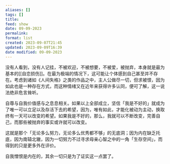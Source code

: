 ```yaml
---
aliases: []
tags: []
title: 
feed: show
date: 09-09-2023
permalink: 
format: list
created: 2023-09-07T21:45
updated: 2023-09-09T16:39
date modified: 09-09-2023
---
```

没有人看到，没有人记挂，不被欢迎，不被想要，不被爱，被抛弃，本身就是最为基本的[[自恋损伤]]。在最为极端的情况下，这可能让个体感到自己甚至并不存在。考虑到诸如《人间失格》之类的作品之中，主人公做尽一切，但求被恨，因为如此也是一种存在方式，而这种情绪又在近年来获得许多认同，便可了解，这一说法绝非危言耸听。

自尊与自我价值感与之息息相关。如果以上全部成立，坚信「我是不好的」就成为了唯一可以立足以及存活下去的希望，因为，唯有如此，才能化被动为主动，换取终有一天可以改变的希望。如果我是不好的，那么，我就可以不断改变，完善自己，而那些被抛弃的事实或许就可以改变。

这就是那个「无论多么努力，无论多么优秀都不够」的无底洞；因为内在缺乏托底，因为南辕北辙，因为一切努力不过寻求母亲心智之中的一角「生存空间」，而得到的只是更多外在评价。

自我憎恨是内在的，其余一切只是为了证实这一点罢了。